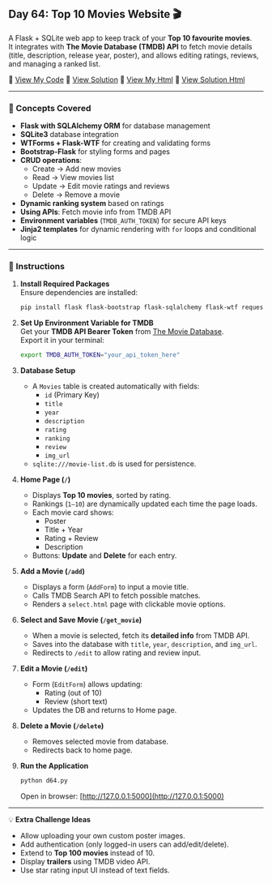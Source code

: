 ## Day 64: Top 10 Movies Website 🎬  
A Flask + SQLite web app to keep track of your **Top 10 favourite movies**.  
It integrates with **The Movie Database (TMDB) API** to fetch movie details (title, description, release year, poster), and allows editing ratings, reviews, and managing a ranked list.  

📄 [View My Code](my_code/d64.py)  📄 [View Solution](solution/solution.py) 
📄 [View My Html](my_code/templates/index.html)  📄 [View Solution Html](solution/templates/index.html) 

---

### 🧠 Concepts Covered
- **Flask with SQLAlchemy ORM** for database management  
- **SQLite3** database integration  
- **WTForms + Flask-WTF** for creating and validating forms  
- **Bootstrap-Flask** for styling forms and pages  
- **CRUD operations**:  
  - Create → Add new movies  
  - Read → View movies list  
  - Update → Edit movie ratings and reviews  
  - Delete → Remove a movie  
- **Dynamic ranking system** based on ratings  
- **Using APIs**: Fetch movie info from TMDB API  
- **Environment variables** (`TMDB_AUTH_TOKEN`) for secure API keys  
- **Jinja2 templates** for dynamic rendering with `for` loops and conditional logic  

---

### 📝 Instructions

1. **Install Required Packages**  
   Ensure dependencies are installed:  
   ```bash
   pip install flask flask-bootstrap flask-sqlalchemy flask-wtf requests
   ```

2. **Set Up Environment Variable for TMDB**  
   Get your **TMDB API Bearer Token** from [The Movie Database](https://www.themoviedb.org/documentation/api).  
   Export it in your terminal:  
   ```bash
   export TMDB_AUTH_TOKEN="your_api_token_here"
   ```

3. **Database Setup**  
   - A `Movies` table is created automatically with fields:  
     - `id` (Primary Key)  
     - `title`  
     - `year`  
     - `description`  
     - `rating`  
     - `ranking`  
     - `review`  
     - `img_url`  
   - `sqlite:///movie-list.db` is used for persistence.  

4. **Home Page (`/`)**  
   - Displays **Top 10 movies**, sorted by rating.  
   - Rankings (`1–10`) are dynamically updated each time the page loads.  
   - Each movie card shows:  
     - Poster  
     - Title + Year  
     - Rating + Review  
     - Description  
   - Buttons: **Update** and **Delete** for each entry.  

5. **Add a Movie (`/add`)**  
   - Displays a form (`AddForm`) to input a movie title.  
   - Calls TMDB Search API to fetch possible matches.  
   - Renders a `select.html` page with clickable movie options.  

6. **Select and Save Movie (`/get_movie`)**  
   - When a movie is selected, fetch its **detailed info** from TMDB API.  
   - Saves into the database with `title`, `year`, `description`, and `img_url`.  
   - Redirects to `/edit` to allow rating and review input.  

7. **Edit a Movie (`/edit`)**  
   - Form (`EditForm`) allows updating:  
     - Rating (out of 10)  
     - Review (short text)  
   - Updates the DB and returns to Home page.  

8. **Delete a Movie (`/delete`)**  
   - Removes selected movie from database.  
   - Redirects back to home page.  

9. **Run the Application**  
   ```bash
   python d64.py
   ```
   Open in browser: [http://127.0.0.1:5000](http://127.0.0.1:5000)  

---

💡 **Extra Challenge Ideas**  
- Allow uploading your own custom poster images.  
- Add authentication (only logged-in users can add/edit/delete).  
- Extend to **Top 100 movies** instead of 10.  
- Display **trailers** using TMDB video API.  
- Use star rating input UI instead of text fields.  
